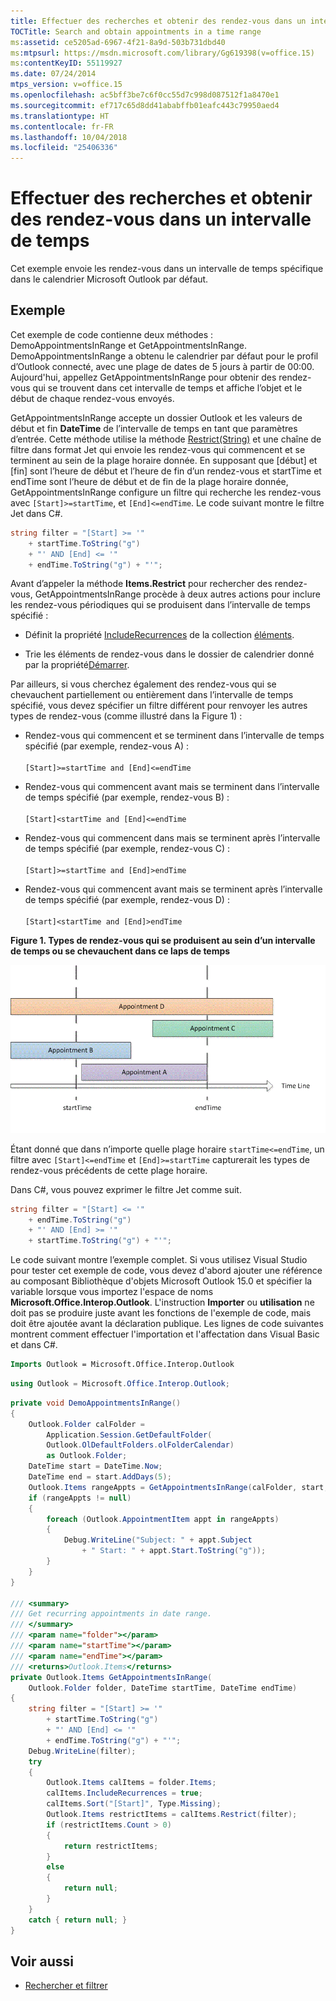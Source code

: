 ```yaml
---
title: Effectuer des recherches et obtenir des rendez-vous dans un intervalle de temps
TOCTitle: Search and obtain appointments in a time range
ms:assetid: ce5205ad-6967-4f21-8a9d-503b731dbd40
ms:mtpsurl: https://msdn.microsoft.com/library/Gg619398(v=office.15)
ms:contentKeyID: 55119927
ms.date: 07/24/2014
mtps_version: v=office.15
ms.openlocfilehash: ac5bff3be7c6f0cc55d7c998d087512f1a8470e1
ms.sourcegitcommit: ef717c65d8dd41ababffb01eafc443c79950aed4
ms.translationtype: HT
ms.contentlocale: fr-FR
ms.lasthandoff: 10/04/2018
ms.locfileid: "25406336"
---
```

# <a name="search-and-obtain-appointments-in-a-time-range"></a>Effectuer des recherches et obtenir des rendez-vous dans un intervalle de temps

Cet exemple envoie les rendez-vous dans un intervalle de temps spécifique dans le calendrier Microsoft Outlook par défaut.

## <a name="example"></a>Exemple

Cet exemple de code contienne deux méthodes : DemoAppointmentsInRange et GetAppointmentsInRange. DemoAppointmentsInRange a obtenu le calendrier par défaut pour le profil d’Outlook connecté, avec une plage de dates de 5 jours à partir de 00:00. Aujourd'hui, appellez GetAppointmentsInRange pour obtenir des rendez-vous qui se trouvent dans cet intervalle de temps et affiche l’objet et le début de chaque rendez-vous envoyés.

GetAppointmentsInRange accepte un dossier Outlook et les valeurs de début et fin **DateTime** de l’intervalle de temps en tant que paramètres d’entrée. Cette méthode utilise la méthode [Restrict(String)](https://msdn.microsoft.com/library/bb612531\(v=office.15\)) et une chaîne de filtre dans format Jet qui envoie les rendez-vous qui commencent et se terminent au sein de la plage horaire donnée. En supposant que \[début\] et \[fin\] sont l’heure de début et l’heure de fin d’un rendez-vous et startTime et endTime sont l’heure de début et de fin de la plage horaire donnée, GetAppointmentsInRange configure un filtre qui recherche les rendez-vous avec `[Start]>=startTime`, et `[End]<=endTime`. Le code suivant montre le filtre Jet dans C\#.

```csharp
string filter = "[Start] >= '"
    + startTime.ToString("g")
    + "' AND [End] <= '"
    + endTime.ToString("g") + "'";
```

Avant d’appeler la méthode **Items.Restrict** pour rechercher des rendez-vous, GetAppointmentsInRange procède à deux autres actions pour inclure les rendez-vous périodiques qui se produisent dans l’intervalle de temps spécifié :

- Définit la propriété [IncludeRecurrences](https://msdn.microsoft.com/library/bb646522\(v=office.15\)) de la collection [éléments](https://msdn.microsoft.com/library/bb645287\(v=office.15\)).

- Trie les éléments de rendez-vous dans le dossier de calendrier donné par la propriété[Démarrer](https://msdn.microsoft.com/library/bb647263\(v=office.15\)).

Par ailleurs, si vous cherchez également des rendez-vous qui se chevauchent partiellement ou entièrement dans l’intervalle de temps spécifié, vous devez spécifier un filtre différent pour renvoyer les autres types de rendez-vous (comme illustré dans la Figure 1) :

- Rendez-vous qui commencent et se terminent dans l’intervalle de temps spécifié (par exemple, rendez-vous A) :<br/><br/>`[Start]>=startTime and [End]<=endTime`

- Rendez-vous qui commencent avant mais se terminent dans l’intervalle de temps spécifié (par exemple, rendez-vous B) :<br/><br/>`[Start]<startTime and [End]<=endTime`

- Rendez-vous qui commencent dans mais se terminent après l’intervalle de temps spécifié (par exemple, rendez-vous C) :<br/><br/>`[Start]>=startTime and [End]>endTime`

- Rendez-vous qui commencent avant mais se terminent après l’intervalle de temps spécifié (par exemple, rendez-vous D) :<br/><br/>`[Start]<startTime and [End]>endTime`

**Figure 1. Types de rendez-vous qui se produisent au sein d’un intervalle de temps ou se chevauchent dans ce laps de temps**

![Types de rendez-vous qui se produisent au sein d’un intervalle de temps ou se chevauchent dans ce laps de temps](media/pia-appointment-starttime-endtime.gif)
 

Étant donné que dans n’importe quelle plage horaire `startTime<=endTime`, un filtre avec `[Start]<=endTime` et `[End]>=startTime` capturerait les types de rendez-vous précédents de cette plage horaire.

Dans C\#, vous pouvez exprimer le filtre Jet comme suit.

```csharp
string filter = "[Start] <= '"
    + endTime.ToString("g")
    + "' AND [End] >= '"
    + startTime.ToString("g") + "'";
```

Le code suivant montre l’exemple complet. Si vous utilisez Visual Studio pour tester cet exemple de code, vous devez d'abord ajouter une référence au composant Bibliothèque d'objets Microsoft Outlook 15.0 et spécifier la variable lorsque vous importez l'espace de noms **Microsoft.Office.Interop.Outlook**. L'instruction **Importer** ou **utilisation** ne doit pas se produire juste avant les fonctions de l'exemple de code, mais doit être ajoutée avant la déclaration publique. Les lignes de code suivantes montrent comment effectuer l'importation et l'affectation dans Visual Basic et dans C\#.

```vb
Imports Outlook = Microsoft.Office.Interop.Outlook
```


```csharp
using Outlook = Microsoft.Office.Interop.Outlook;
```


```csharp
private void DemoAppointmentsInRange()
{
    Outlook.Folder calFolder =
        Application.Session.GetDefaultFolder(
        Outlook.OlDefaultFolders.olFolderCalendar)
        as Outlook.Folder;
    DateTime start = DateTime.Now;
    DateTime end = start.AddDays(5);
    Outlook.Items rangeAppts = GetAppointmentsInRange(calFolder, start, end);
    if (rangeAppts != null)
    {
        foreach (Outlook.AppointmentItem appt in rangeAppts)
        {
            Debug.WriteLine("Subject: " + appt.Subject 
                + " Start: " + appt.Start.ToString("g"));
        }
    }
}

/// <summary>
/// Get recurring appointments in date range.
/// </summary>
/// <param name="folder"></param>
/// <param name="startTime"></param>
/// <param name="endTime"></param>
/// <returns>Outlook.Items</returns>
private Outlook.Items GetAppointmentsInRange(
    Outlook.Folder folder, DateTime startTime, DateTime endTime)
{
    string filter = "[Start] >= '"
        + startTime.ToString("g")
        + "' AND [End] <= '"
        + endTime.ToString("g") + "'";
    Debug.WriteLine(filter);
    try
    {
        Outlook.Items calItems = folder.Items;
        calItems.IncludeRecurrences = true;
        calItems.Sort("[Start]", Type.Missing);
        Outlook.Items restrictItems = calItems.Restrict(filter);
        if (restrictItems.Count > 0)
        {
            return restrictItems;
        }
        else
        {
            return null;
        }
    }
    catch { return null; }
}
```

## <a name="see-also"></a>Voir aussi

- [Rechercher et filtrer](search-and-filter.md)

